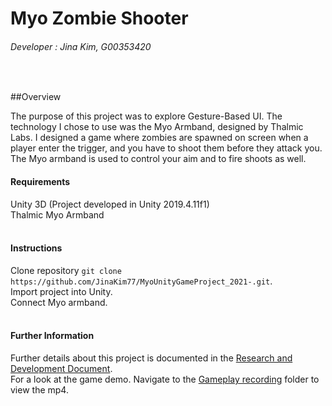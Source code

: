 # Myo Zombie Shooter
###### Developer : Jina Kim, G00353420  
<br>

##Overview

The purpose of this project was to explore Gesture-Based UI. 
The technology I chose to use was the Myo Armband, designed by Thalmic Labs. 
I designed a game where zombies are spawned on screen when a player enter the trigger, and you have to shoot them 
before they attack you.
The Myo armband is used to control your aim and to fire shoots as well. 

#### Requirements
Unity 3D (Project developed in Unity 2019.4.11f1)  
Thalmic Myo Armband  
<br>

#### Instructions
Clone repository `git clone https://github.com/JinaKim77/MyoUnityGameProject_2021-.git`.  
Import project into Unity.  
Connect Myo armband.  
<br>

#### Further Information
Further details about this project is documented in the [Research and Development Document](https://github.com/JinaKim77/MyoUnityGameProject_2021-/blob/main/DevelopmentDocument/DevelopmentDocument.pdf).  
For a look at the game demo. Navigate to the [Gameplay recording](...) folder to view the mp4.  
 